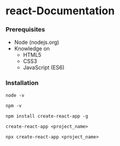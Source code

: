 # react-Documentation

### Prerequisites
* Node (nodejs.org)
* Knowledge on
  * HTML5
  * CSS3
  * JavaScript (ES6)
  
### Installation
`node -v`

`npm -v`

`npm install create-react-app -g`

`create-react-app <project_name>`

`npx create-react-app <project_name>`
